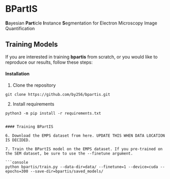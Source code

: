 # BPartIS
**B**ayesian **Part**icle **I**nstance **S**egmentation for Electron Microscopy Image Quantification

## Training Models

If you are interested in training **bpartis** from scratch, or you would like to reproduce our results, follow these steps:

#### Installation

1. Clone the repository
```console
git clone https://github.com/by256/bpartis.git
```

2. Install requirements
```console
python3 -m pip install -r requirements.txt
```

<!-- #### Unsupervised Pre-Training (Optional)

If you are not interested in pre-training on the [SEM dataset](https://www.nature.com/articles/sdata2018172) then skip this section. Otherwise, you first need to download the SEM dataset and preprocess it as follows.

3. Download the data files [here](https://b2share.eudat.eu/records/b9abc4a997f8452aa6de4f4b7335e582) and place the individual category folders into a single directory.

4. Run `preprocess_sem_data.py`, passing as arguments the directory containing the SEM dataset category folders, and the destination you would like the preprocessed data to be saved to:

```console
python preprocess_sem_data.py --cat-dir=<cat_dir_path> --save-dst=<save_path>
```

5. Pre-train the model on the SEM dataset, passing as an argument the directory containing the preprocessed data:

```console
python bpartis/pretrain.py --data-dir=<> -->
```

#### Training BPartIS

6. Download the EMPS dataset from here. UPDATE THIS WHEN DATA LOCATION IS DECIDED.

7. Train the BPartIS model on the EMPS dataset. If you pre-trained on the SEM dataset, be sure to use the --finetune argument.

```console
python bpartis/train.py --data-dir=data/ --finetune=1 --device=cuda --epochs=300 --save-dir=bpartis/saved_models/
```
